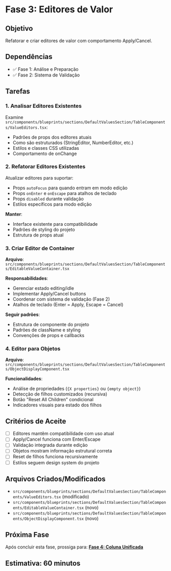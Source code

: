 # Fase 3: Editores de Valor

## Objetivo

Refatorar e criar editores de valor com comportamento Apply/Cancel.

## Dependências

- ✅ Fase 1: Análise e Preparação
- ✅ Fase 2: Sistema de Validação

## Tarefas

### 1. Analisar Editores Existentes

Examine `src/components/blueprints/sections/DefaultValuesSection/TableComponents/ValueEditors.tsx`:

- Padrões de props dos editores atuais
- Como são estruturados (StringEditor, NumberEditor, etc.)
- Estilos e classes CSS utilizadas
- Comportamento de onChange

### 2. Refatorar Editores Existentes

Atualizar editores para suportar:

- Props `autoFocus` para quando entram em modo edição
- Props `onEnter` e `onEscape` para atalhos de teclado
- Props `disabled` durante validação
- Estilos específicos para modo edição

**Manter**:

- Interface existente para compatibilidade
- Padrões de styling do projeto
- Estrutura de props atual

### 3. Criar Editor de Container

**Arquivo**: `src/components/blueprints/sections/DefaultValuesSection/TableComponents/EditableValueContainer.tsx`

**Responsabilidades**:

- Gerenciar estado editing/idle
- Implementar Apply/Cancel buttons
- Coordenar com sistema de validação (Fase 2)
- Atalhos de teclado (Enter = Apply, Escape = Cancel)

**Seguir padrões**:

- Estrutura de componente do projeto
- Padrões de className e styling
- Convenções de props e callbacks

### 4. Editor para Objetos

**Arquivo**: `src/components/blueprints/sections/DefaultValuesSection/TableComponents/ObjectDisplayComponent.tsx`

**Funcionalidades**:

- Análise de propriedades (`{X properties}` ou `{empty object}`)
- Detecção de filhos customizados (recursiva)
- Botão "Reset All Children" condicional
- Indicadores visuais para estado dos filhos

## Critérios de Aceite

- [ ] Editores mantêm compatibilidade com uso atual
- [ ] Apply/Cancel funciona com Enter/Escape
- [ ] Validação integrada durante edição
- [ ] Objetos mostram informação estrutural correta
- [ ] Reset de filhos funciona recursivamente
- [ ] Estilos seguem design system do projeto

## Arquivos Criados/Modificados

- `src/components/blueprints/sections/DefaultValuesSection/TableComponents/ValueEditors.tsx` (modificado)
- `src/components/blueprints/sections/DefaultValuesSection/TableComponents/EditableValueContainer.tsx` (novo)
- `src/components/blueprints/sections/DefaultValuesSection/TableComponents/ObjectDisplayComponent.tsx` (novo)

## Próxima Fase

Após concluir esta fase, prossiga para: **[Fase 4: Coluna Unificada](./phase-04-unified-column.md)**

## Estimativa: 60 minutos
